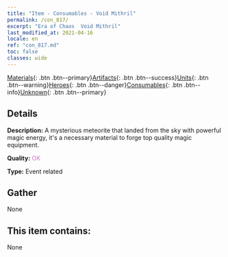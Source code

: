 ```yaml
---
title: "Item - Consumables - Void Mithril"
permalink: /con_817/
excerpt: "Era of Chaos  Void Mithril"
last_modified_at: 2021-04-16
locale: en
ref: "con_817.md"
toc: false
classes: wide
---
```

 [Materials](/Items/){: .btn .btn--primary}[Artifacts](/Items/Artifacts/){: .btn .btn--success}[Units](/Items/Units/){: .btn .btn--warning}[Heroes](/Items/Heroes/){: .btn .btn--danger}[Consumables](/Items/Consumables/){: .btn .btn--info}[Unknown](/Items/Unknown/){: .btn .btn--primary}

## Details
 **Description:** A mysterious meteorite that landed from the sky with powerful magic energy, it's a necessary material to forge top quality magic equipment.

 **Quality:** <span style="color: #DA70D6">OK</span>

 **Type:** Event related

## Gather

  None

## This item contains:

  None


